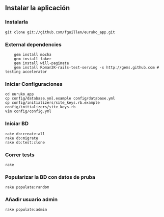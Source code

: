 Instalar la aplicación
----------------------
### Instalarla

    git clone git://github.com/fguillen/euruko_app.git  

### External dependencies
		gem install mocha
		gem install faker
		gem install will-paginate
		gem install Roman2K-rails-test-serving -s http://gems.github.com # testing accelerator

### Iniciar Configuraciones

    cd euruko_app
    cp config/database.yml.example config/database.yml 
    cp config/initializers/site_keys.rb.example config/initializers/site_keys.rb
    vim config/config.yml

### Iniciar BD

    rake db:create:all
    rake db:migrate
    rake db:test:clone

### Correr tests

    rake

### Popularizar la BD con datos de pruba

    rake populate:random

### Añadir usuario admin

    rake populate:admin



